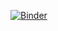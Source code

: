 [![Binder](https://mybinder.org/badge_logo.svg)](https://mybinder.org/v2/gh/djwooten/natcomms-musyc2021/HEAD?filepath=demo.ipynb)
